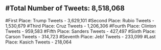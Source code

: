 #Total Number of Tweets: 8,518,068 
---
#First Place: Trump Tweets - 3,629,101
#Second Place: Rubio Tweets - 1,530,679
#Third Place: Cruz Tweets - 1,206,306
#Fourth Place: Clinton Tweets - 959,583
#Fifth Place: Sanders Tweets - 427,497
#Sixth Place: Carson Tweets - 314,723
#Seventh Place: Jeb! Tweets - 233,099
#Last Place: Kasich Tweets - 218,064

